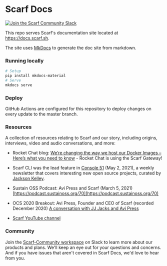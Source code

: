 # Scarf Docs


<p>
  <a href="https://tinyurl.com/scarf-community-slack">
    <img src="https://img.shields.io/badge/Scarf%20Community%20-Slack-blue" alt="Join the Scarf Community Slack" />
  </a>
</p>


This repo serves Scarf's documentation site located at https://docs.scarf.sh.

The site uses [MkDocs](https://www.mkdocs.org/) to generate the doc site from markdown.

### Running locally

```bash
# Setup
pip install mkdocs-material
# Serve
mkdocs serve
```

### Deploy

GitHub Actions are configured for this repository to deploy changes on every update to the master branch.

### Resources

A collection of resources relating to Scarf and our story, including origins, interviews, video and audio conversations, and more:

* Rocket Chat blog: [We’re changing the way we host our Docker Images – Here’s what you need to know](https://rocket.chat/blog/product/docker-images-change/) - Rocket Chat is using the Scarf Gateway!

* Scarf CLI was the lead feature in [Console 51](https://console.substack.com/p/console-51) (May 2, 2021), a weekly newsletter that covers interesting new open source projects, curated by [Jackson Kelley](https://console.substack.com/people/5613515-jackson-kelley).

* Sustain OSS Podcast: Avi Press and Scarf (March 5, 2021) [https://podcast.sustainoss.org/70](https://podcast.sustainoss.org/70)

* OCS 2020 Breakout: Avi Press, Founder and CEO of Scarf (recorded December 2020) [A conversation with JJ Jacks and Avi Press](https://www.coss.community/cossc/ocs-2020-breakout-avi-press-founder-and-ceo-of-scarf-63j)

* [Scarf YouTube channel](https://www.youtube.com/channel/UCiJRrlBKBOgYFRO9eb6pfdg)




### Community

Join the [Scarf-Community workspace](https://tinyurl.com/scarf-community-slack) on Slack to learn more about our products and plans. We'll keep an eye out for your questions and concerns. And if you have issues that aren't covered in Scarf Docs, we'd love to hear from you.
